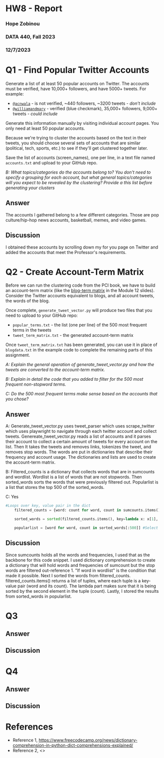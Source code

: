 # HW8 - Report
### Hope Zobinou
### DATA 440, Fall 2023
### 12/7/2023

# Q1 - Find Popular Twitter Accounts 
Generate a list of at least 50 popular accounts on Twitter. The accounts must be verified, have 10,000+ followers, and have 5000+ tweets.  For example:
* [`@acnwala`](https://twitter.com/acnwala) - is not verified, ~440 followers, ~3200 tweets - *don't include*
* [`@williamandmary`](https://twitter.com/williamandmary) - verified (blue checkmark), 35,000+ followers, 9,000+ tweets - *could include*  

Generate this information manually by visiting individual account pages. You only need at least 50 popular accounts.

Because we're trying to cluster the accounts based on the text in their tweets, you should choose several sets of accounts that are similar (political, tech, sports, etc.) to see if they'll get clustered together later.

Save the list of accounts (screen_names), one per line, in a text file named `accounts.txt` and upload to your GitHub repo.

*B: What topics/categories do the accounts belong to?  You don't need to specify a grouping for each account, but what general topics/categories will you expect to be revealed by the clustering? Provide a this list before generating your clusters*

## Answer
The accounts I gathered belong to a few different categories. Those are pop culture/hip-hop news accounts, basketball, memes, and video games.   

## Discussion
I obtained these accounts by scrolling down my for you page on Twitter and added the accounts that meet the Professor's requirements. 

# Q2 - Create Account-Term Matrix
Before we can run the clustering code from the PCI book, we have to build an account-term matrix (like the [blog-term matrix](https://github.com/arthur-e/Programming-Collective-Intelligence/blob/master/chapter3/blogdata.txt) in the Module 12 slides). Consider the Twitter accounts equivalent to blogs, and all account tweets, the words of the blog.

Once complete, `generate_tweet_vector.py` will produce two files that you need to upload to your GitHub repo:
* `popular_terms.txt` - the list (one per line) of the 500 most frequent terms in the tweets
* `tweet_term_matrix.txt` - the generated account-term matrix

Once `tweet_term_matrix.txt` has been generated, you can use it in place of `blogdata.txt` in the example code to complete the remaining parts of this assignment.

*A: Explain the general operation of generate_tweet_vector.py and how the tweets are converted to the account-term matrix.*

*B: Explain in detail the code that you added to filter for the 500 most frequent non-stopword terms.*

*C: Do the 500 most frequent terms make sense based on the accounts that you chose?*

## Answer
A: Generate_tweet_vector.py uses tweet_parser which uses scrape_twitter which uses playwright to navigate through each twitter account and collect tweets. Genereate_tweet_vector.py reads a list of accounts and it parses their account to collect a certain amount of tweets for every account on the list. Then It takes the tweets and removes links, tokenizes the tweet, and removes stop words. The words are put in dictionaries that describe their frequency and account usage. The dictionaries and lists are used to create the account-term matrix.   

B: Filtered_counts is a dictionary that collects words that are in sumcounts and wordlist. Wordlist is a list of words that are not stopwords. Then sorted_words sorts the words that were previously filtered out. Popularlist is a list that stores the top 500 of the sorted_words. 

C: Yes

```python
#Loops over key, value pair in the dict 
    filtered_counts = {word: count for word, count in sumcounts.items() if word in wordlist} #Filter out stopwords and keep only words in wordlist

    sorted_words = sorted(filtered_counts.items(), key=lambda x: x[1], reverse=True) #Sort the words by frequency in descending order

    popularlist = [word for word, count in sorted_words[:500]] #Select the top 500 words
```
## Discussion
Since sumcounts holds all the words and frequencies, I used that as the backbone for this code snippet. I used dictionary comprehension to create a dictionary that will hold words and frequencies of sumcount but the stop words are filtered out-reference 1. "If word in wordlist" is the condition that made it possible. Next I sorted the words from filtered_counts. filtered_counts.items() returns a list of tuples, where each tuple is a key-value pair (word and its count). The lambda part makes sure that it is being sorted by the second element in the tuple (count). Lastly, I stored the results from sorted_words in popularlist. 

# Q3

## Answer

## Discussion


# Q4

## Answer

## Discussion

# References

* Reference 1, <https://www.freecodecamp.org/news/dictionary-comprehension-in-python-dict-comprehensions-explained/>
* Reference 2, <>
